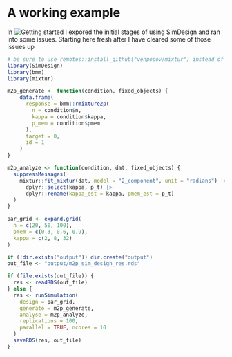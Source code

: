 # A working example


In ![Getting started](getting_started_notes.qmd) I expored the initial
stages of using SimDesign and ran into some issues. Starting here fresh
after I have cleared some of those issues up

``` r
# be sure to use remotes::install_github("venpopov/mixtur") instead of the CRAN version for vastly improved efficiency
library(SimDesign)
library(bmm)
library(mixtur) 

m2p_generate <- function(condition, fixed_objects) {
    data.frame(
      response = bmm::rmixture2p(
        n = condition$n, 
        kappa = condition$kappa, 
        p_mem = condition$pmem
      ),
      target = 0,
      id = 1
    )
}

m2p_analyze <- function(condition, dat, fixed_objects) {
  suppressMessages(
    mixtur::fit_mixtur(dat, model = "2_component", unit = "radians") |> 
      dplyr::select(kappa, p_t) |> 
      dplyr::rename(kappa_est = kappa, pmem_est = p_t)
  )
}

par_grid <- expand.grid(
  n = c(20, 50, 100),
  pmem = c(0.3, 0.6, 0.9),
  kappa = c(2, 8, 32)
)

if (!dir.exists("output")) dir.create("output")
out_file <- "output/m2p_sim_design_res.rds"

if (file.exists(out_file)) {
  res <- readRDS(out_file)
} else {
  res <- runSimulation(
    design = par_grid,
    generate = m2p_generate,
    analyse = m2p_analyze,
    replications = 100,
    parallel = TRUE, ncores = 10
  )
  saveRDS(res, out_file)
}
```
